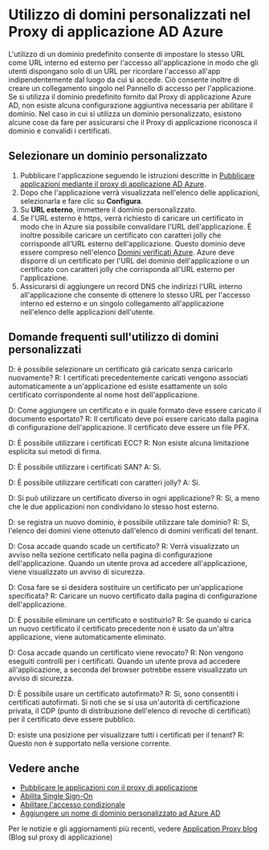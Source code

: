 <properties
	pageTitle="Utilizzo di domini personalizzati nel Proxy di applicazione di Azure AD | Microsoft Azure"
	description="Viene illustrato il funzionamento di domini personalizzati nel Proxy di applicazione di Azure AD"
	services="active-directory"
	documentationCenter=""
	authors="kgremban"
	manager="femila"
	editor=""/>

<tags
	ms.service="active-directory"
	ms.workload="identity"
	ms.tgt_pltfrm="na"
	ms.devlang="na"
	ms.topic="article"
	ms.date="06/22/2016"
	ms.author="kgremban"/>

# Utilizzo di domini personalizzati nel Proxy di applicazione AD Azure

L'utilizzo di un dominio predefinito consente di impostare lo stesso URL come URL interno ed esterno per l'accesso all'applicazione in modo che gli utenti dispongano solo di un URL per ricordare l'accesso all'app indipendentemente dal luogo da cui si accede. Ciò consente inoltre di creare un collegamento singolo nel Pannello di accesso per l'applicazione. Se si utilizza il dominio predefinito fornito dal Proxy di applicazione Azure AD, non esiste alcuna configurazione aggiuntiva necessaria per abilitare il dominio. Nel caso in cui si utilizza un dominio personalizzato, esistono alcune cose da fare per assicurarsi che il Proxy di applicazione riconosca il dominio e convalidi i certificati.

## Selezionare un dominio personalizzato

1. Pubblicare l'applicazione seguendo le istruzioni descritte in [Pubblicare applicazioni mediante il proxy di applicazione AD Azure](active-directory-application-proxy-publish.md).
2. Dopo che l'applicazione verrà visualizzata nell'elenco delle applicazioni, selezionarla e fare clic su **Configura**.
3. Su **URL esterno**, immettere il dominio personalizzato.
4. Se l'URL esterno è https, verrà richiesto di caricare un certificato in modo che in Azure sia possibile convalidare l'URL dell'applicazione. È inoltre possibile caricare un certificato con caratteri jolly che corrisponde all'URL esterno dell'applicazione. Questo dominio deve essere compreso nell'elenco [Domini verificati Azure](https://msdn.microsoft.com/library/azure/jj151788.aspx). Azure deve disporre di un certificato per l'URL del dominio dell'applicazione o un certificato con caratteri jolly che corrisponda all'URL esterno per l'applicazione.
5. Assicurarsi di aggiungere un record DNS che indirizzi l'URL interno all'applicazione che consente di ottenere lo stesso URL per l'accesso interno ed esterno e un singolo collegamento all'applicazione nell'elenco delle applicazioni dell'utente.

## Domande frequenti sull'utilizzo di domini personalizzati

D: è possibile selezionare un certificato già caricato senza caricarlo nuovamente? R: I certificati precedentemente caricati vengono associati automaticamente a un'applicazione ed esiste esattamente un solo certificato corrispondente al nome host dell'applicazione.

D: Come aggiungere un certificato e in quale formato deve essere caricato il documento esportato? R: Il certificato deve poi essere caricato dalla pagina di configurazione dell'applicazione. Il certificato deve essere un file PFX.

D: È possibile utilizzare i certificati ECC? R: Non esiste alcuna limitazione esplicita sui metodi di firma.

D: È possibile utilizzare i certificati SAN? A: Sì.

D: È possibile utilizzare certificati con caratteri jolly? A: Sì.

D: Si può utilizzare un certificato diverso in ogni applicazione? R: Sì, a meno che le due applicazioni non condividano lo stesso host esterno.

D: se registra un nuovo dominio, è possibile utilizzare tale dominio? R: Sì, l'elenco dei domini viene ottenuto dall'elenco di domini verificati del tenant.

D: Cosa accade quando scade un certificato? R: Verrà visualizzato un avviso nella sezione certificato nella pagina di configurazione dell'applicazione. Quando un utente prova ad accedere all'applicazione, viene visualizzato un avviso di sicurezza.

D: Cosa fare se si desidera sostituire un certificato per un'applicazione specificata? R: Caricare un nuovo certificato dalla pagina di configurazione dell'applicazione.

D: È possibile eliminare un certificato e sostituirlo? R: Se quando si carica un nuovo certificato il certificato precedente non è usato da un'altra applicazione, viene automaticamente eliminato.

D: Cosa accade quando un certificato viene revocato? R: Non vengono eseguiti controlli per i certificati. Quando un utente prova ad accedere all'applicazione, a seconda del browser potrebbe essere visualizzato un avviso di sicurezza.

D: È possibile usare un certificato autofirmato? R: Sì, sono consentiti i certificati autofirmati. Si noti che se si usa un'autorità di certificazione privata, il CDP (punto di distribuzione dell'elenco di revoche di certificati) per il certificato deve essere pubblico.

D: esiste una posizione per visualizzare tutti i certificati per il tenant? R: Questo non è supportato nella versione corrente.


## Vedere anche

- [Pubblicare le applicazioni con il proxy di applicazione](active-directory-application-proxy-publish.md)
- [Abilita Single Sign-On](active-directory-application-proxy-sso-using-kcd.md)
- [Abilitare l'accesso condizionale](active-directory-application-proxy-conditional-access.md)
- [Aggiungere un nome di dominio personalizzato ad Azure AD](active-directory-add-domain.md)

Per le notizie e gli aggiornamenti più recenti, vedere [Application Proxy blog](http://blogs.technet.com/b/applicationproxyblog/) (Blog sul proxy di applicazione)

<!---HONumber=AcomDC_0622_2016-->